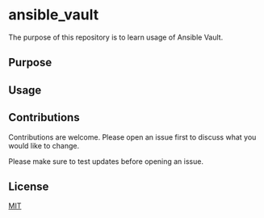 # ansible_vault
The purpose of this repository is to learn usage of Ansible Vault. 

## Purpose

## Usage

## Contributions
Contributions are welcome. Please open an issue first to discuss what you would like to change. 

Please make sure to test updates before opening an issue. 

## License
[MIT](LICENSE)